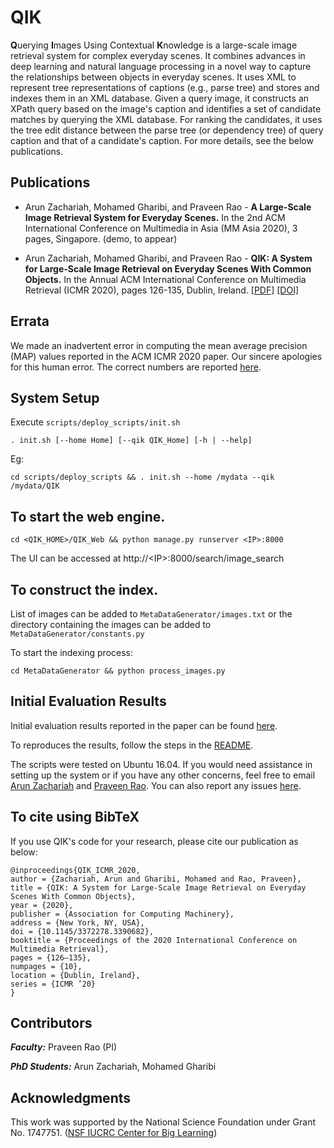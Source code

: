 # QIK
**Q**uerying **I**mages Using Contextual **K**nowledge is a large-scale image retrieval system for complex everyday scenes. It combines advances in deep learning and natural language processing in a novel way to capture the relationships between objects in everyday scenes. It uses XML to represent tree representations of captions (e.g., parse tree) and stores and indexes them in an XML database. Given a query image, it constructs an XPath query based on the image's caption and identifies a set of candidate matches by querying the XML database. For ranking the candidates, it uses the tree edit distance between the parse tree (or dependency tree) of query caption and that of a candidate's caption. For more details, see the below publications.

## Publications
* Arun Zachariah, Mohamed Gharibi, and Praveen Rao - **A Large-Scale Image Retrieval System for Everyday Scenes.** In the 2nd ACM International Conference on  Multimedia in Asia (MM Asia 2020), 3 pages, Singapore. (demo, to appear)

* Arun Zachariah, Mohamed Gharibi, and Praveen Rao - **QIK: A System for Large-Scale Image Retrieval on Everyday Scenes With Common Objects.** In the Annual ACM International Conference on Multimedia Retrieval (ICMR 2020), pages 126-135, Dublin, Ireland. [[PDF]](https://drive.google.com/file/d/1hcqZRtRFHK2eC39D8p2j-pCbl2CgVsvl/view) [[DOI]](https://doi.org/10.1145/3372278.3390682)



## Errata
We made an inadvertent error in computing the mean average precision (MAP) values reported in the ACM ICMR 2020 paper. Our sincere apologies for this human error. The correct numbers are reported [here](https://github.com/MU-Data-Science/QIK/tree/master/QIK_Evaluation#results).

## System Setup

Execute `scripts/deploy_scripts/init.sh`

```
. init.sh [--home Home] [--qik QIK_Home] [-h | --help]
```
Eg:
```
cd scripts/deploy_scripts && . init.sh --home /mydata --qik /mydata/QIK
```

## To start the web engine.
```
cd <QIK_HOME>/QIK_Web && python manage.py runserver <IP>:8000
```

The UI can be accessed at http://\<IP\>:8000/search/image_search

## To construct the index.
List of images can be added to `MetaDataGenerator/images.txt` or the directory containing the images can be added to `MetaDataGenerator/constants.py`

To start the indexing process:
```
cd MetaDataGenerator && python process_images.py
```

## Initial Evaluation Results
Initial evaluation results reported in the paper can be found [here](Documents/QIK_ICMR_Eval_Final.xlsx).

To reproduces the results, follow the steps in the [README](QIK_Evaluation/README.md).

The scripts were tested on Ubuntu 16.04. If you would need assistance in setting up the system or if you have any other concerns, feel free to email [Arun Zachariah](mailto:azachariah@mail.missouri.edu) and [Praveen Rao](mailto:praveen.rao@missouri.edu). You can also report any issues [here](https://github.com/MU-Data-Science/QIK/issues).

## To cite using BibTeX
If you use QIK's code for your research, please cite our publication as below:
```
@inproceedings{QIK_ICMR_2020,
author = {Zachariah, Arun and Gharibi, Mohamed and Rao, Praveen},
title = {QIK: A System for Large-Scale Image Retrieval on Everyday Scenes With Common Objects},
year = {2020},
publisher = {Association for Computing Machinery},
address = {New York, NY, USA},
doi = {10.1145/3372278.3390682},
booktitle = {Proceedings of the 2020 International Conference on Multimedia Retrieval},
pages = {126–135},
numpages = {10},
location = {Dublin, Ireland},
series = {ICMR ’20}
}
```

## Contributors

***Faculty:*** Praveen Rao (PI)

***PhD Students:*** Arun Zachariah, Mohamed Gharibi

## Acknowledgments
This work was supported by the National Science Foundation under Grant No. 1747751. ([NSF IUCRC Center for Big Learning](http://nsfcbl.org))
